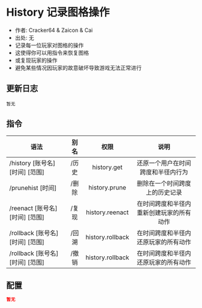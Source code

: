# History 记录图格操作

- 作者: Cracker64 & Zaicon & Cai
- 出处: 无
- 记录每一位玩家对图格的操作
- 这使得你可以用指令来恢复图格
- 或复现玩家的操作
- 避免某些情况因玩家的故意破坏导致游戏无法正常进行

## 更新日志

```
暂无
```

## 指令

| 语法                             | 别名  |       权限       |                   说明                   |
| -------------------------------- | :---: | :--------------: | :--------------------------------------: |
| /history [账号名] [时间] [范围]  | /历史 |   history.get    |    还原一个用户在时间跨度和半径内行为    |
| /prunehist [时间]                | /删除 |  history.prune   |      删除在一个时间跨度上的历史记录      |
| /reenact [账号名] [时间] [范围]  | /复现 | history.reenact  | 在时间跨度和半径内重新创建玩家的所有动作 |
| /rollback [账号名] [时间] [范围] | /回溯 | history.rollback |   在时间跨度和半径内还原玩家的所有动作   |
| /rollback [账号名] [时间] [范围] | /撤销 | history.rollback |   在时间跨度和半径内还原玩家的所有动作   |

## 配置

```json
暂无
```
